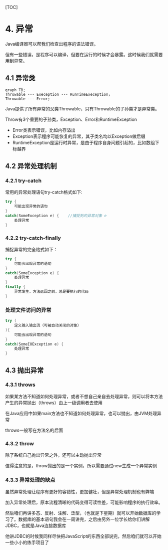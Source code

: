 [TOC]

# 4. 异常

Java编译器可以帮我们检查出程序的语法错误。

但有一些错误，是程序可以编译，但要在运行的时候才会暴露。这时候我们就需要用到异常。

## 4.1 异常类

```mermaid
graph TB;
Throwable --- Exeception --- RunTimeExeception;
Throwable --- Error;
```

Java提供了所有异常的父类Throwable，只有Throwable的子孙类才是异常类。

Throw有3个重要的子孙类，Exception、Error和RuntimeException

* Error类表示错误，比如内存溢出
* Exception表示程序可能恢复的异常，其子类名均以Exception做后缀
* RuntimeException是运行时异常，是由于程序自身问题引起的，比如数组下标越界



## 4.2 异常处理机制

### 4.2.1 try-catch

常用的异常处理语句try-catch格式如下:

```java
try {
	可能出现异常的语句
}
catch(SomeException e) {	//捕捉到的异常对象 e
    处理异常
}
```

### 4.2.2 try-catch-finally

捕捉异常的完全格式如下：

```java
try {
    可能会出现异常的语句
}
catch(SomeException e) {
    处理异常
}
finally {
    异常发生，方法返回之前，总是要执行的代码
}
```

### 处理文件访问的异常

```java
try (
    定义输入输出流（可被自动关闭的对象）
){
    可能会出现异常的语句
}
catch(SomeIOException e) {
    处理异常
}
```

## 4.3 抛出异常



### 4.3.1 throws

如果某方法不知道如何处理异常，或者不想自己亲自去处理异常，则可以将本方法产生的异常抛出（throws）由上一级调用者去使用

在Java应用中如果main方法也不知道如何处理异常，也可以抛出，由JVM处理异常

throws一般写在方法名的后面



### 4.3.2 throw

除了系统自己抛出异常之外，还可以主动抛出异常

值得注意的是，throw抛出的是一个实例，所以需要通过new生成一个异常实例



### 4.3.3 异常处理的缺点

虽然异常处理让程序有更好的容错性，更加健壮，但是异常处理机制也有弊端

加入异常处理后，原本流程清晰的代码变得可读性差，可能影响程序的执行效率。





然后咱们再讲多态、反射、注解、泛型，（也就是下星期）就可以开始数据库的学习了。数据库的基本语句我会在一周讲完，之后由另外一位学长给你们讲解JDBC，也就是Java连接数据库

他讲JDBC的时候我同样尽快把JavaScript的东西全部说完，然后咱们就可以开始一些小小的练手项目了